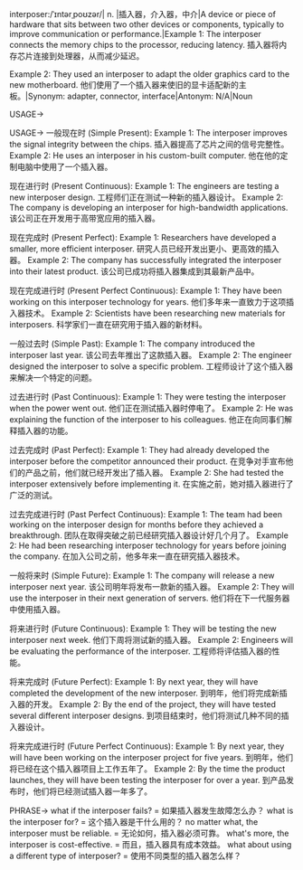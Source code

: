 interposer:/ˈɪntərˌpoʊzər/| n. |插入器，介入器，中介|A device or piece of hardware that sits between two other devices or components, typically to improve communication or performance.|Example 1: The interposer connects the memory chips to the processor, reducing latency.  插入器将内存芯片连接到处理器，从而减少延迟。

Example 2:  They used an interposer to adapt the older graphics card to the new motherboard. 他们使用了一个插入器来使旧的显卡适配新的主板。|Synonym: adapter, connector, interface|Antonym: N/A|Noun

USAGE->

USAGE->
一般现在时 (Simple Present):
Example 1: The interposer improves the signal integrity between the chips. 插入器提高了芯片之间的信号完整性。
Example 2:  He uses an interposer in his custom-built computer. 他在他的定制电脑中使用了一个插入器。


现在进行时 (Present Continuous):
Example 1: The engineers are testing a new interposer design. 工程师们正在测试一种新的插入器设计。
Example 2: The company is developing an interposer for high-bandwidth applications. 该公司正在开发用于高带宽应用的插入器。


现在完成时 (Present Perfect):
Example 1:  Researchers have developed a smaller, more efficient interposer. 研究人员已经开发出更小、更高效的插入器。
Example 2: The company has successfully integrated the interposer into their latest product. 该公司已成功将插入器集成到其最新产品中。


现在完成进行时 (Present Perfect Continuous):
Example 1: They have been working on this interposer technology for years. 他们多年来一直致力于这项插入器技术。
Example 2:  Scientists have been researching new materials for interposers. 科学家们一直在研究用于插入器的新材料。


一般过去时 (Simple Past):
Example 1: The company introduced the interposer last year. 该公司去年推出了这款插入器。
Example 2:  The engineer designed the interposer to solve a specific problem. 工程师设计了这个插入器来解决一个特定的问题。


过去进行时 (Past Continuous):
Example 1:  They were testing the interposer when the power went out.  他们正在测试插入器时停电了。
Example 2: He was explaining the function of the interposer to his colleagues. 他正在向同事们解释插入器的功能。


过去完成时 (Past Perfect):
Example 1: They had already developed the interposer before the competitor announced their product. 在竞争对手宣布他们的产品之前，他们就已经开发出了插入器。
Example 2:  She had tested the interposer extensively before implementing it. 在实施之前，她对插入器进行了广泛的测试。


过去完成进行时 (Past Perfect Continuous):
Example 1:  The team had been working on the interposer design for months before they achieved a breakthrough.  团队在取得突破之前已经研究插入器设计好几个月了。
Example 2: He had been researching interposer technology for years before joining the company. 在加入公司之前，他多年来一直在研究插入器技术。


一般将来时 (Simple Future):
Example 1: The company will release a new interposer next year.  该公司明年将发布一款新的插入器。
Example 2:  They will use the interposer in their next generation of servers. 他们将在下一代服务器中使用插入器。


将来进行时 (Future Continuous):
Example 1:  They will be testing the new interposer next week.  他们下周将测试新的插入器。
Example 2: Engineers will be evaluating the performance of the interposer. 工程师将评估插入器的性能。


将来完成时 (Future Perfect):
Example 1: By next year, they will have completed the development of the new interposer. 到明年，他们将完成新插入器的开发。
Example 2:  By the end of the project, they will have tested several different interposer designs. 到项目结束时，他们将测试几种不同的插入器设计。


将来完成进行时 (Future Perfect Continuous):
Example 1: By next year, they will have been working on the interposer project for five years. 到明年，他们将已经在这个插入器项目上工作五年了。
Example 2:  By the time the product launches, they will have been testing the interposer for over a year. 到产品发布时，他们将已经测试插入器一年多了。



PHRASE->
what if the interposer fails? = 如果插入器发生故障怎么办？
what is the interposer for? =  这个插入器是干什么用的？
no matter what, the interposer must be reliable. = 无论如何，插入器必须可靠。
what's more, the interposer is cost-effective. = 而且，插入器具有成本效益。
what about using a different type of interposer? = 使用不同类型的插入器怎么样？


